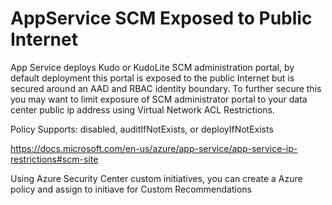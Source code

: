 # AppService SCM Exposed to Public Internet

App Service deploys Kudo or KudoLite SCM administration portal, by default deployment this portal is exposed to the public Internet but is secured around an AAD and RBAC identity boundary. To further secure this you may want to limit exposure of SCM administrator portal to your data center public ip address using Virtual Network ACL Restrictions.

Policy Supports: disabled, auditIfNotExists, or deployIfNotExists

https://docs.microsoft.com/en-us/azure/app-service/app-service-ip-restrictions#scm-site

Using Azure Security Center custom initiatives, you can create a Azure policy and assign to initiave for Custom Recommendations